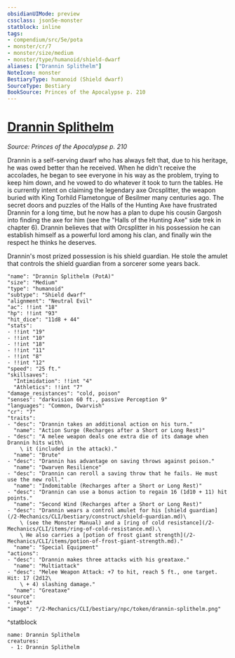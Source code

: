 ```yaml
---
obsidianUIMode: preview
cssclass: json5e-monster
statblock: inline
tags:
- compendium/src/5e/pota
- monster/cr/7
- monster/size/medium
- monster/type/humanoid/shield-dwarf
aliases: ["Drannin Splithelm"]
NoteIcon: monster
BestiaryType: humanoid (Shield dwarf)
SourceType: Bestiary
BookSource: Princes of the Apocalypse p. 210
---
```

# [Drannin Splithelm](2-Mechanics/CLI/bestiary/npc/drannin-splithelm-pota.md)
*Source: Princes of the Apocalypse p. 210*  

Drannin is a self-serving dwarf who has always felt that, due to his heritage, he was owed better than he received. When he didn't receive the accolades, he began to see everyone in his way as the problem, trying to keep him down, and he vowed to do whatever it took to turn the tables. He is currently intent on claiming the legendary axe Orcsplitter, the weapon buried with King Torhild Flametongue of Besilmer many centuries ago. The secret doors and puzzles of the Halls of the Hunting Axe have frustrated Drannin for a long time, but he now has a plan to dupe his cousin Gargosh into finding the axe for him (see the "Halls of the Hunting Axe" side trek in chapter 6). Drannin believes that with Orcsplitter in his possession he can establish himself as a powerful lord among his clan, and finally win the respect he thinks he deserves.

Drannin's most prized possession is his shield guardian. He stole the amulet that controls the shield guardian from a sorcerer some years back.

```statblock
"name": "Drannin Splithelm (PotA)"
"size": "Medium"
"type": "humanoid"
"subtype": "Shield dwarf"
"alignment": "Neutral Evil"
"ac": !!int "18"
"hp": !!int "93"
"hit_dice": "11d8 + 44"
"stats":
- !!int "19"
- !!int "10"
- !!int "18"
- !!int "11"
- !!int "8"
- !!int "12"
"speed": "25 ft."
"skillsaves":
  "Intimidation": !!int "4"
  "Athletics": !!int "7"
"damage_resistances": "cold, poison"
"senses": "darkvision 60 ft., passive Perception 9"
"languages": "Common, Dwarvish"
"cr": "7"
"traits":
- "desc": "Drannin takes an additional action on his turn."
  "name": "Action Surge (Recharges after a Short or Long Rest)"
- "desc": "A melee weapon deals one extra die of its damage when Drannin hits with\
    \ it (included in the attack)."
  "name": "Brute"
- "desc": "Drannin has advantage on saving throws against poison."
  "name": "Dwarven Resilience"
- "desc": "Drannin can reroll a saving throw that he fails. He must use the new roll."
  "name": "Indomitable (Recharges after a Short or Long Rest)"
- "desc": "Drannin can use a bonus action to regain 16 (1d10 + 11) hit points."
  "name": "Second Wind (Recharges after a Short or Long Rest)"
- "desc": "Drannin wears a control amulet for his [shield guardian](/2-Mechanics/CLI/bestiary/construct/shield-guardian.md)\
    \ (see the Monster Manual) and a [ring of cold resistance](/2-Mechanics/CLI/items/ring-of-cold-resistance.md).\
    \ He also carries a [potion of frost giant strength](/2-Mechanics/CLI/items/potion-of-frost-giant-strength.md)."
  "name": "Special Equipment"
"actions":
- "desc": "Drannin makes three attacks with his greataxe."
  "name": "Multiattack"
- "desc": "Melee Weapon Attack: +7 to hit, reach 5 ft., one target. Hit: 17 (2d12\
    \ + 4) slashing damage."
  "name": "Greataxe"
"source":
- "PotA"
"image": "/2-Mechanics/CLI/bestiary/npc/token/drannin-splithelm.png"
```
^statblock

```encounter-table
name: Drannin Splithelm
creatures:
 - 1: Drannin Splithelm
```